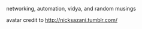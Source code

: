 networking, automation, vidya, and random musings


avatar credit to http://nicksazani.tumblr.com/
<!---
hexah3dron/hexah3dron is a ✨ special ✨ repository because its `README.md` (this file) appears on your GitHub profile.
You can click the Preview link to take a look at your changes.
--->

